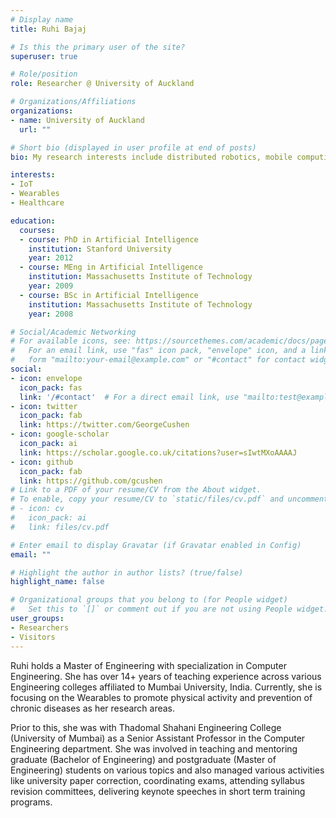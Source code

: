 ```yaml
---
# Display name
title: Ruhi Bajaj

# Is this the primary user of the site?
superuser: true

# Role/position
role: Researcher @ University of Auckland

# Organizations/Affiliations
organizations:
- name: University of Auckland
  url: ""

# Short bio (displayed in user profile at end of posts)
bio: My research interests include distributed robotics, mobile computing and programmable matter.

interests:
- IoT
- Wearables
- Healthcare

education:
  courses:
  - course: PhD in Artificial Intelligence
    institution: Stanford University
    year: 2012
  - course: MEng in Artificial Intelligence
    institution: Massachusetts Institute of Technology
    year: 2009
  - course: BSc in Artificial Intelligence
    institution: Massachusetts Institute of Technology
    year: 2008

# Social/Academic Networking
# For available icons, see: https://sourcethemes.com/academic/docs/page-builder/#icons
#   For an email link, use "fas" icon pack, "envelope" icon, and a link in the
#   form "mailto:your-email@example.com" or "#contact" for contact widget.
social:
- icon: envelope
  icon_pack: fas
  link: '/#contact'  # For a direct email link, use "mailto:test@example.org".
- icon: twitter
  icon_pack: fab
  link: https://twitter.com/GeorgeCushen
- icon: google-scholar
  icon_pack: ai
  link: https://scholar.google.co.uk/citations?user=sIwtMXoAAAAJ
- icon: github
  icon_pack: fab
  link: https://github.com/gcushen
# Link to a PDF of your resume/CV from the About widget.
# To enable, copy your resume/CV to `static/files/cv.pdf` and uncomment the lines below.
# - icon: cv
#   icon_pack: ai
#   link: files/cv.pdf

# Enter email to display Gravatar (if Gravatar enabled in Config)
email: ""

# Highlight the author in author lists? (true/false)
highlight_name: false

# Organizational groups that you belong to (for People widget)
#   Set this to `[]` or comment out if you are not using People widget.
user_groups:
- Researchers
- Visitors
---
```


Ruhi holds a Master of Engineering with specialization in Computer Engineering. She has over 14+ years of teaching experience across various Engineering colleges affiliated to Mumbai University, India. Currently, she is focusing on the Wearables to promote physical activity and prevention of chronic diseases as her research areas.

Prior to this, she was with Thadomal Shahani Engineering College (University of Mumbai) as a Senior Assistant Professor in the Computer Engineering department. She was involved in teaching and mentoring graduate (Bachelor of Engineering) and postgraduate (Master of Engineering) students on various topics and also managed various activities like university paper correction, coordinating exams, attending syllabus revision committees, delivering keynote speeches in short term training programs.

​
